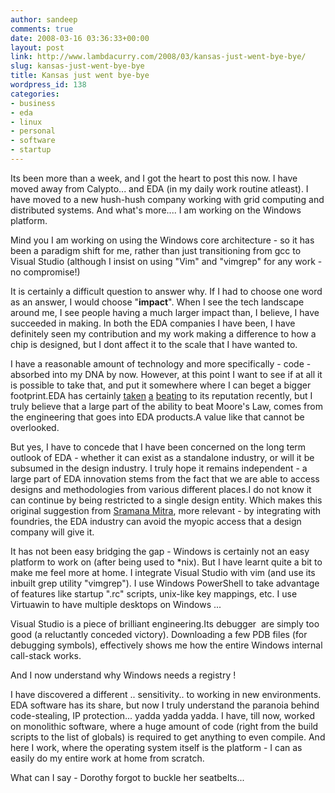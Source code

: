 ```yaml
---
author: sandeep
comments: true
date: 2008-03-16 03:36:33+00:00
layout: post
link: http://www.lambdacurry.com/2008/03/kansas-just-went-bye-bye/
slug: kansas-just-went-bye-bye
title: Kansas just went bye-bye
wordpress_id: 138
categories:
- business
- eda
- linux
- personal
- software
- startup
---
```


Its been more than a week, and I got the heart to post this now. I have moved away from Calypto... and EDA (in my daily work routine atleast). I have moved to a new hush-hush company working with grid computing and distributed systems. And what's more.... I am working on the Windows platform.

Mind you I am working on using the Windows core architecture - so it has been a paradigm shift for me, rather than just transitioning from gcc to Visual Studio (although I insist on using "Vim" and "vimgrep" for any work - no compromise!)

It is certainly a difficult question to answer why. If I had to choose one word as an answer, I would choose "**impact**". When I see the tech landscape around me, I see people having a much larger impact than, I believe, I have succeeded in making. In both the EDA companies I have been, I have definitely seen my contribution and my work making a difference to how a chip is designed, but I dont affect it to the scale that I have wanted to.

I have a reasonable amount of technology and more specifically - code - absorbed into my DNA by now. However, at this point I want to see if at all it is possible to take that, and put it somewhere where I can beget a bigger footprint.EDA has certainly [taken](http://sramanamitra.com/2008/02/08/cadence-crashes-now-what/) [a](http://sramanamitra.com/2008/02/12/pdf-offers-value-finds-scaling-difficult/) [beating](http://jab-semi.blogspot.com/2008/01/cdns-like-rock.html) to its reputation recently, but I truly believe that a large part of the ability to beat Moore's Law, comes from the engineering that goes into EDA products.A value like that cannot be overlooked.

But yes, I have to concede that I have been concerned on the long term outlook of EDA - whether it can exist as a standalone industry, or will it be subsumed in the design industry. I truly hope it remains independent - a large part of EDA innovation stems from the fact that we are able to access designs and methodologies from various different places.I do not know it can continue by being restricted to a single design entity. Which makes this original suggestion from [Sramana Mitra](http://sramanamitra.com/2005/08/09/future-of-eda/), more relevant - by integrating with foundries, the EDA industry can avoid the myopic access that a design company will give it.

It has not been easy bridging the gap - Windows is certainly not an easy platform to work on (after being used to *nix). But I have learnt quite a bit to make me feel more at home. I integrate Visual Studio with vim (and use its inbuilt grep utility "vimgrep"). I use Windows PowerShell to take advantage of features like startup ".rc" scripts, unix-like key mappings, etc. I use Virtuawin to have multiple desktops on Windows ...

Visual Studio is a piece of brilliant engineering.Its debugger  are simply too good (a reluctantly conceded victory). Downloading a few PDB files (for debugging symbols), effectively shows me how the entire Windows internal call-stack works.

And I now understand why Windows needs a registry !

I have discovered a different .. sensitivity.. to working in new environments. EDA software has its share, but now I truly understand the paranoia behind code-stealing, IP protection... yadda yadda yadda. I have, till now, worked on monolithic software, where a huge amount of code (right from the build scripts to the list of globals) is required to get anything to even compile. And here I work, where the operating system itself is the platform - I can as easily do my entire work at home from scratch.

What can I say - Dorothy forgot to buckle her seatbelts...
